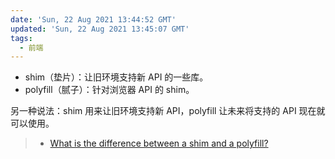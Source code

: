 ```yaml
---
date: 'Sun, 22 Aug 2021 13:44:52 GMT'
updated: 'Sun, 22 Aug 2021 13:45:07 GMT'
tags:
  - 前端
---
```


-   shim（垫片）：让旧环境支持新 API 的一些库。
-   polyfill（腻子）：针对浏览器 API 的 shim。

另一种说法：shim 用来让旧环境支持新 API，polyfill 让未来将支持的 API 现在就可以使用。

> -   [What is the difference between a shim and a polyfill?](https://2ality.com/2011/12/shim-vs-polyfill.html)
